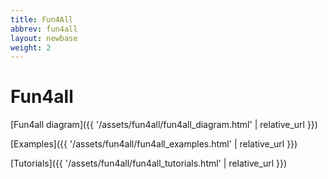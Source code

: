```yaml
---
title: Fun4All
abbrev: fun4all
layout: newbase
weight: 2
---
```

# Fun4all
[Fun4all diagram]({{ '/assets/fun4all/fun4all_diagram.html' | relative_url }})

[Examples]({{ '/assets/fun4all/fun4all_examples.html' | relative_url }})

[Tutorials]({{ '/assets/fun4all/fun4all_tutorials.html' | relative_url }})



